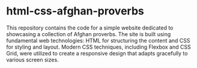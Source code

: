 # html-css-afghan-proverbs
This repository contains the code for a simple website dedicated to showcasing a collection of Afghan proverbs.
The site is built using fundamental web technologies: HTML for structuring the content and CSS for styling and layout.
Modern CSS techniques, including Flexbox and CSS Grid, were utilized to create a responsive design that adapts gracefully to various screen sizes.
